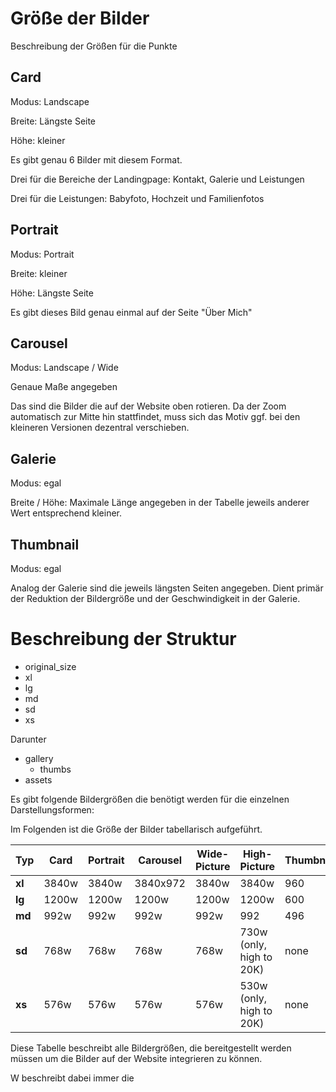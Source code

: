 # Größe der Bilder

Beschreibung der Größen für die Punkte

## Card
Modus: Landscape

Breite: Längste Seite

Höhe: kleiner

Es gibt genau 6 Bilder mit diesem Format. 

Drei für die Bereiche der Landingpage: Kontakt, Galerie und Leistungen

Drei für die Leistungen: Babyfoto, Hochzeit und Familienfotos


## Portrait
Modus: Portrait

Breite: kleiner

Höhe: Längste Seite

Es gibt dieses Bild genau einmal auf der Seite "Über Mich"

## Carousel 
Modus: Landscape / Wide

Genaue Maße angegeben

Das sind die Bilder die auf der Website oben rotieren. Da der Zoom
automatisch zur Mitte hin stattfindet, muss sich das Motiv ggf. bei den
kleineren Versionen dezentral verschieben.

## Galerie
Modus: egal

Breite / Höhe: Maximale Länge angegeben in der Tabelle jeweils anderer Wert
entsprechend kleiner.

## Thumbnail
Modus: egal

Analog der Galerie sind die jeweils längsten Seiten angegeben. Dient primär
der Reduktion der Bildergröße und der Geschwindigkeit in der Galerie.


# Beschreibung der Struktur
- original_size
- xl
- lg
- md
- sd
- xs

Darunter
- gallery 
  - thumbs
- assets



Es gibt folgende Bildergrößen die benötigt werden für die einzelnen Darstellungsformen:




Im Folgenden ist die Größe der Bilder tabellarisch aufgeführt.

| Typ    | Card  | Portrait | Carousel | Wide-Picture | High-Picture             | Thumbnail |
|--------|-------|----------|----------|--------------|--------------------------|-----------|
| **xl** | 3840w | 3840w    | 3840x972 | 3840w        | 3840w                    | 960       |
| **lg** | 1200w | 1200w    | 1200w    | 1200w        | 1200w                    | 600       |
| **md** | 992w  | 992w     | 992w     | 992w         | 992                      | 496       |
| **sd** | 768w  | 768w     | 768w     | 768w         | 730w (only, high to 20K) | none      |
| **xs** | 576w  | 576w     | 576w     | 576w         | 530w (only, high to 20K) | none      |

Diese Tabelle beschreibt alle Bildergrößen, die bereitgestellt werden müssen um die Bilder auf der Website integrieren
zu können. 

W beschreibt dabei immer die 